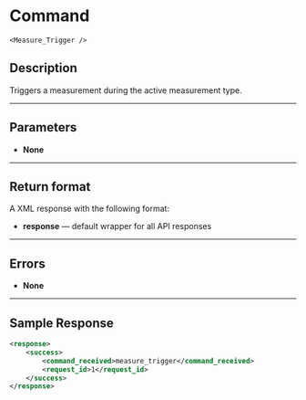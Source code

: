 # Command

    <Measure_Trigger />

## Description

Triggers a measurement during the active measurement type.

***

## Parameters
- **None**

***

## Return format
A XML response with the following format:

- **response** — default wrapper for all API responses

***

## Errors
- **None**

***

## Sample Response
```xml
<response>
	<success>
		<command_received>measure_trigger</command_received>
		<request_id>1</request_id>
	</success>
</response>
```
